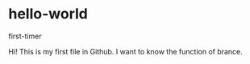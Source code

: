 # hello-world
first-timer

Hi! This is my first file in Github.
I want to know the function of brance.
